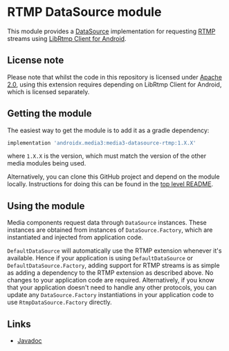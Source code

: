 # RTMP DataSource module

This module provides a [DataSource][] implementation for requesting [RTMP][]
streams using [LibRtmp Client for Android][].

[DataSource]: ../datasource/src/main/java/androidx/media3/datasource/DataSource.java
[RTMP]: https://en.wikipedia.org/wiki/Real-Time_Messaging_Protocol
[LibRtmp Client for Android]: https://github.com/ant-media/LibRtmp-Client-for-Android

## License note

Please note that whilst the code in this repository is licensed under
[Apache 2.0][], using this extension requires depending on LibRtmp Client for
Android, which is licensed separately.

[Apache 2.0]: ../../LICENSE

## Getting the module

The easiest way to get the module is to add it as a gradle dependency:

```groovy
implementation 'androidx.media3:media3-datasource-rtmp:1.X.X'
```

where `1.X.X` is the version, which must match the version of the other media
modules being used.

Alternatively, you can clone this GitHub project and depend on the module
locally. Instructions for doing this can be found in the [top level README][].

[top level README]: ../../README.md

## Using the module

Media components request data through `DataSource` instances. These instances
are obtained from instances of `DataSource.Factory`, which are instantiated and
injected from application code.

`DefaultDataSource` will automatically use the RTMP extension whenever it's
available. Hence if your application is using `DefaultDataSource` or
`DefaultDataSource.Factory`, adding support for RTMP streams is as simple as
adding a dependency to the RTMP extension as described above. No changes to your
application code are required. Alternatively, if you know that your application
doesn't need to handle any other protocols, you can update any
`DataSource.Factory` instantiations in your application code to use
`RtmpDataSource.Factory` directly.

## Links

*   [Javadoc][]

[Javadoc]: https://developer.android.com/reference/androidx/media3/datasource/rtmp/package-summary
